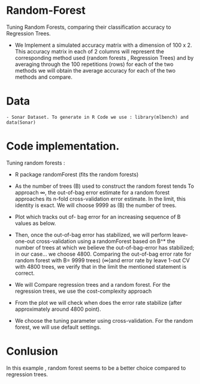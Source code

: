 # Random-Forest
Tuning Random Forests, comparing their classification accuracy to Regression Trees.

 - We Implement a simulated accuracy matrix with a dimension of 100 x 2. This accuracy matrix
in each of 2 columns will represent the corresponding method used (random forests , Regression Trees) and by averaging through the 100 repetitions (rows) for each of the two methods we will obtain the average accuracy for each of the two methods and compare.
  


     
 # Data  
    - Sonar Dataset. To generate in R Code we use : library(mlbench) and data(Sonar)
     
 # Code implementation.

  Tuning random forests :

  -  R package randomForest (fits the random forests)

 -  As the number of trees (B) used to construct the random forest tends To approach  ∞, the out-of-bag error estimate for a random forest approaches its n-fold cross-validation error estimate. In the limit, this identity is exact.
We will choose 9999 as (B) the number of trees.

 - Plot which tracks out of- bag error for an increasing sequence of B values as below.

 - Then, once the out-of-bag error has stabilized, we will perform leave-one-out cross-validation using a randomForest based on B^* the number of trees 
  at which we believe the out-of-bag-error has stabilized; in our case... we choose 4800. 
Comparing the out-of-bag error rate for random forest with B= 9999  trees) (∞)and error rate by leave 1-out CV with 4800 trees, we verify  that in the limit the mentioned statement is correct.

 - We will Compare regression trees and a random forest. For the regression trees, we use the cost-complexity approach 

 - From the plot we will check when does the error rate stabilize (after approximately around 4800 point).

 - We choose the tuning parameter using cross-validation. For the random forest, we will use default settings.



 # Conlusion
  In this example , random forest seems to be a better choice compared to regression trees.
